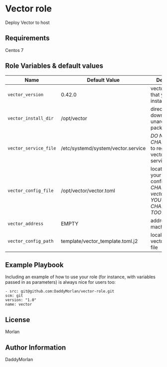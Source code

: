 Vector role
=========

Deploy Vector to host

Requirements
------------
Centos 7

Role Variables & default values
--------------

| Name           | Default Value | Description                        |
| -------------- | ------------- | -----------------------------------|
| `vector_version` | 0.42.0 | vector version that you need to install |
| `vector_install_dir` | /opt/vector | directory to download and unarchive vector package |
| `vector_service_file` | /etc/systemd/system/vector.service | *DO NOT CHANGE* need to register vector as a service |
| `vector_config_file` | /opt/vector/vector.toml | location to save your vector config *IF YOU CHANGE vector_install_dir YOU NEED TO CHANGE THIS TOO* |
| `vector_address` | EMPTY | address for your machine |
| `vector_config_path` | template/vector_template.toml.j2 | local path to vector config file |


Example Playbook
----------------

Including an example of how to use your role (for instance, with variables passed in as parameters) is always nice for users too:

    - src: git@github.com:DaddyMorlan/vector-role.git
    scm: git
    version: "1.0"
    name: vector 

License
-------

Morlan

Author Information
------------------

DaddyMorlan
